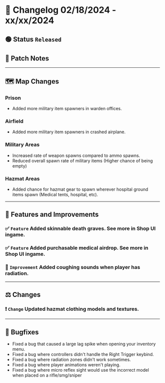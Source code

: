 # :bookmark_tabs:  Changelog 02/18/2024 - xx/xx/2024

## :green_circle: Status `Released`
<!-- ## :green_circle: Status `Released` -->

## :speech_balloon: Patch Notes

________

## :world_map: Map Changes

### Prison
- Added more military item spawners in warden offices.

### Airfield
- Added more military item spawners in crashed airplane.

### Military Areas
- Increased rate of weapon spawns compared to ammo spawns.
- Reduced overall spawn rate of military items (Higher chance of being empty)

### Hazmat Areas
- Added chance for hazmat gear to spawn wherever hospital ground items spawn (Medical tents, hospital, etc).

________

## :loudspeaker: Features and Improvements


### :white_check_mark: `Feature` Added skinnable death graves. See more in Shop UI ingame.

### :white_check_mark: `Feature` Added purchasable medical airdrop. See more in Shop UI ingame.

### :arrow_up_small: `Improvement` Added coughing sounds when player has radiation.

________

## :balance_scale: Changes

### :exclamation: `Change` Updated hazmat clothing models and textures.

________

## :bug: Bugfixes
- Fixed a bug that caused a large lag spike when opening your inventory menu.
- Fixed a bug where controllers didn't handle the Right Trigger keybind.
- Fixed a bug where radiation zones didn't work sometimes.
- Fixed a bug where player animations weren't playing.
- Fixed a bug where micro reflex sight would use the incorrect model when placed on a rifle/smg/sniper
